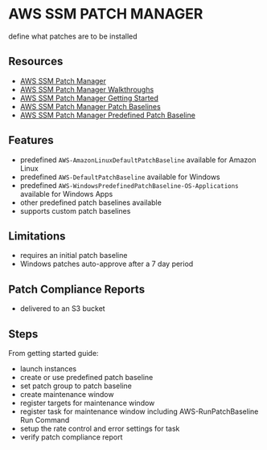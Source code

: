 # AWS SSM PATCH MANAGER

define what patches are to be installed

## Resources

- [AWS SSM Patch Manager](https://docs.aws.amazon.com/systems-manager/latest/userguide/systems-manager-patch.html)
- [AWS SSM Patch Manager Walkthroughs](https://docs.aws.amazon.com/systems-manager/latest/userguide/patch-walkthroughs.html)
- [AWS SSM Patch Manager Getting Started](https://aws.amazon.com/blogs/mt/getting-started-with-patch-manager-and-amazon-ec2-systems-manager/)
- [AWS SSM Patch Manager Patch Baselines](https://docs.aws.amazon.com/systems-manager/latest/userguide/about-patch-baselines.html)
- [AWS SSM Patch Manager Predefined Patch Baseline](https://docs.aws.amazon.com/systems-manager/latest/userguide/sysman-patch-baselines.html)

## Features

- predefined `AWS-AmazonLinuxDefaultPatchBaseline` available for Amazon Linux
- predefined `AWS-DefaultPatchBaseline` available for Windows
- predefined `AWS-WindowsPredefinedPatchBaseline-OS-Applications` available for Windows Apps
- other predefined patch baselines available
- supports custom patch baselines

## Limitations

- requires an initial patch baseline
- Windows patches auto-approve after a 7 day period

## Patch Compliance Reports

- delivered to an S3 bucket

## Steps

From getting started guide:

- launch instances
- create or use predefined patch baseline
- set patch group to patch baseline
- create maintenance window
- register targets for maintenance window
- register task for maintenance window including AWS-RunPatchBaseline Run Command
- setup the rate control and error settings for task
- verify patch compliance report